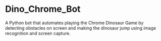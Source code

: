 # Dino_Chrome_Bot
A Python bot that automates playing the Chrome Dinosaur Game by detecting obstacles on screen and making the dinosaur jump using image recognition and screen capture.
